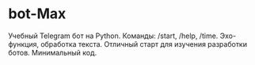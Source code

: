 # bot-Max
Учебный Telegram бот на Python. Команды: /start, /help, /time. Эхо-функция, обработка текста. Отличный старт для изучения разработки ботов. Минимальный код.

